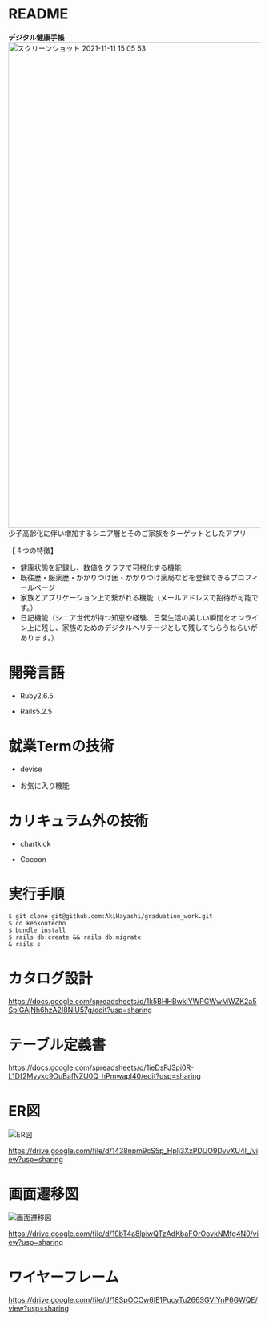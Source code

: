# README

**デジタル健康手帳**
<img width="969" alt="スクリーンショット 2021-11-11 15 05 53" src="https://user-images.githubusercontent.com/86763078/141669444-723041a7-dee4-4cf5-9b7d-96730d1223e7.png">
少子高齢化に伴い増加するシニア層とそのご家族をターゲットとしたアプリ

【４つの特徴】
- 健康状態を記録し、数値をグラフで可視化する機能
- 既往歴・服薬歴・かかりつけ医・かかりつけ薬局などを登録できるプロフィールページ
- 家族とアプリケーション上で繋がれる機能（メールアドレスで招待が可能です。）
- 日記機能（シニア世代が持つ知恵や経験、日常生活の美しい瞬間をオンライン上に残し、家族のためのデジタルヘリテージとして残してもらうねらいがあります。）


# 開発言語

+ Ruby2.6.5

+ Rails5.2.5

# 就業Termの技術

+ devise

+ お気に入り機能

# カリキュラム外の技術

+ chartkick

+ Cocoon

# 実行手順

```
$ git clone git@github.com:AkiHayashi/graduation_work.git
$ cd kenkoutecho
$ bundle install
$ rails db:create && rails db:migrate
& rails s
```

# カタログ設計
https://docs.google.com/spreadsheets/d/1k5BHHBwklYWPGWwMWZK2a5SpIGAjNh6hzA2I8NlU57g/edit?usp=sharing

# テーブル定義書
https://docs.google.com/spreadsheets/d/1ieDsPJ3pi0R-L1Df2Mvykc9OuBafNZU0Q_hPmwapl40/edit?usp=sharing

# ER図
![ER図](https://user-images.githubusercontent.com/86763078/142723578-69177cfc-2fa3-4efb-ab96-b8c1cc933e71.jpg)

https://drive.google.com/file/d/1438npm9cS5p_Hplj3XxPDUO9DvvXU4l_/view?usp=sharing

# 画面遷移図
![画面遷移図](https://user-images.githubusercontent.com/86763078/142723494-9c5a35bd-8da9-4698-a85e-450324b92b61.jpeg)


https://drive.google.com/file/d/19bT4a8lpiwQTzAdKbaFOrOovkNMfg4N0/view?usp=sharing

# ワイヤーフレーム
https://drive.google.com/file/d/18SpOCCw6IE1PucyTu266SGVIYnP6GWQE/view?usp=sharing
